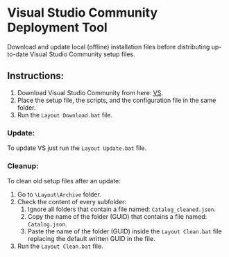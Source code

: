 # Visual Studio Community Deployment Tool
Download and update local (offline) installation files before distributing up-to-date Visual Studio Community setup files.

## Instructions:
1. Download Visual Studio Community from here: [VS](https://visualstudio.microsoft.com/vs/community/).
2. Place the setup file, the scripts, and the configuration file in the same folder.
3. Run the `Layout Download.bat` file.

### Update:
To update VS just run the `Layout Update.bat` file.

### Cleanup:
To clean old setup files after an update:
1. Go to `\Layout\Archive` folder.
2. Check the content of every subfolder:
    1. Ignore all folders that contain a file named: `Catalog_cleaned.json`.
    2. Copy the name of the folder (GUID) that contains a file named: `Catalog.json`.
    3. Paste the name of the folder (GUID) inside the `Layout Clean.bat` file replacing the default written GUID in the file.
4. Run the `Layout Clean.bat` file.
